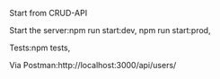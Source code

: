 Start from CRUD-API

Start the server:npm run start:dev,
                 npm run start:prod,

Tests:npm tests,

Via Postman:http://localhost:3000/api/users/
